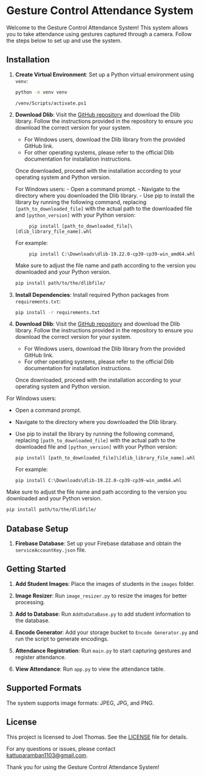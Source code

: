 # Gesture Control Attendance System

Welcome to the Gesture Control Attendance System! This system allows you to take attendance using gestures captured through a camera. Follow the steps below to set up and use the system.

## Installation

1. **Create Virtual Environment**: Set up a Python virtual environment using `venv`:
   ```bash
   python -m venv venv
   ```

   ```
   /venv/Scripts/activate.ps1
   ```


2. **Download Dlib**: Visit the [GitHub repository](https://github.com/z-mahmud22/Dlib_Windows_Python3.x) and download the Dlib library. Follow the instructions provided in the repository to ensure you download the correct version for your system.

   - For Windows users, download the Dlib library from the provided GitHub link.
   - For other operating systems, please refer to the official Dlib documentation for installation instructions.

   Once downloaded, proceed with the installation according to your operating system and Python version.

    For Windows users:
        - Open a command prompt.
        - Navigate to the directory where you downloaded the Dlib library.
        - Use pip to install the library by running the following command, replacing `[path_to_downloaded_file]` with the actual path to the downloaded file and `[python_version]` with your Python version:


            
            pip install [path_to_downloaded_file]\[dlib_library_file_name].whl
            

    For example:

         
            pip install C:\Downloads\dlib-19.22.0-cp39-cp39-win_amd64.whl
            

   Make sure to adjust the file name and path according to the version you downloaded and your Python version.


    ```bash
    pip install path/to/the/dlibfile/
    ```

3. **Install Dependencies**: Install required Python packages from `requirements.txt`:
   ```bash
   pip install -r requirements.txt
   ```



3. **Download Dlib**: Visit the [GitHub repository](https://github.com/z-mahmud22/Dlib_Windows_Python3.x) and download the Dlib library. Follow the instructions provided in the repository to ensure you download the correct version for your system.

   - For Windows users, download the Dlib library from the provided GitHub link.
   - For other operating systems, please refer to the official Dlib documentation for installation instructions.

   Once downloaded, proceed with the installation according to your operating system and Python version.

For Windows users:
   - Open a command prompt.
   - Navigate to the directory where you downloaded the Dlib library.
   - Use pip to install the library by running the following command, replacing `[path_to_downloaded_file]` with the actual path to the downloaded file and `[python_version]` with your Python version:


     ```
     pip install [path_to_downloaded_file]\[dlib_library_file_name].whl
     ```

     For example:

     ```
     pip install C:\Downloads\dlib-19.22.0-cp39-cp39-win_amd64.whl
     ```

   Make sure to adjust the file name and path according to the version you downloaded and your Python version.


```bash
pip install path/to/the/dlibfile/
```

## Database Setup

1. **Firebase Database**: Set up your Firebase database and obtain the `serviceAccountKey.json` file.

## Getting Started

1. **Add Student Images**: Place the images of students in the `images` folder.

2. **Image Resizer**: Run `image_resizer.py` to resize the images for better processing.

3. **Add to Database**: Run `AddtoDataBase.py` to add student information to the database.

4. **Encode Generator**: Add your storage bucket to `Encode Generator.py` and run the script to generate encodings.

5. **Attendance Registration**: Run `main.py` to start capturing gestures and register attendance.

6. **View Attendance**: Run `app.py` to view the attendance table.

## Supported Formats

The system supports image formats: JPEG, JPG, and PNG.

## License

This project is licensed to Joel Thomas. See the [LICENSE](LICENSE) file for details.

For any questions or issues, please contact kattuparamban1103@gmail.com.

Thank you for using the Gesture Control Attendance System!